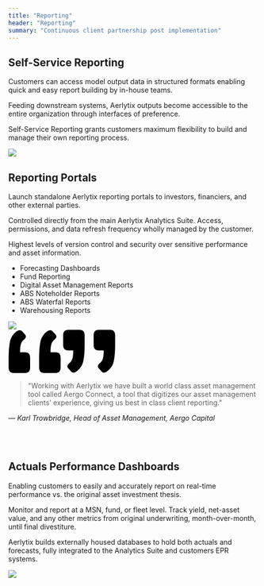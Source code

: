 ```yaml
---
title: "Reporting"
header: "Reporting"
summary: "Continuous client partnership post implementation"
---
```


<article class="py-5 px-5 mb-5">
  <div class="container">
    <div class="row gx-lg-5" data-cues="slideInUp">
      <div class="col-md-5">
        <h2 class="fw-bold mb-5">Self-Service Reporting</h2>
        <p>Customers can access model output data in structured formats enabling quick and easy report building​ by in-house teams.</p>
        <p>Feeding downstream systems, Aerlytix outputs become accessible to the entire organization through interfaces of preference.</p>
        <p>Self-Service Reporting grants customers maximum flexibility to build and manage their own reporting process.</p>
      </div>
      <div class="col-md-7">
        <img class="card image__feature" src="/images/services/reporting/self-serving-reporting.png" />
      </div>
    </div>
  </div>
</article>

<article class="py-5 px-5 mb-5">
  <div class="container">
    <div class="row gx-lg-5" data-cues="slideInUp">
      <div class="col-md-5">
        <h2 class="fw-bold mb-5">Reporting Portals</h2>
        <p>Launch standalone Aerlytix reporting portals to investors, financiers, and other external parties.</p>
        <p>Controlled directly from the main Aerlytix Analytics Suite. Access, permissions, and data refresh frequency wholly managed by the customer.</p>
        <p>Highest levels of version control and security over sensitive performance and asset information.</p>
        <ul>
          <li>Forecasting Dashboards</li>
          <li>Fund Reporting</li>
          <li>Digital Asset Management Reports</li>
          <li>ABS Noteholder Reports</li>
          <li>ABS Waterfal Reports</li>
          <li>Warehousing Reports</li>
        </ul>
      </div>
      <div class="col-md-7">
        <img class="card image__feature" src="/images/services/reporting/noteholder-report-portal.png" />
      </div>
    </div>
  </div>
</article>
<article class="quotes__primary my-5 py-5" data-cues="slideInUp">
  <div class="container card" style="padding-bottom:3rem">
    <span class="quotes__primary--left">
      <svg width="106" height="87" viewBox="0 0 106 87" fill="none" xmlns="http://www.w3.org/2000/svg">
        <path
          d="M95.2773 45.3086C102.113 45.3086 105.531 48.9707 105.531 56.295V75.9239C105.531 83.2481 102.113 86.9102 95.2773 86.9102H72.4258C65.5898 86.9102 62.1719 83.2481 62.1719 75.9239V56.295C62.1719 43.6973 63.002 33.1504 64.6621 24.6543C66.3223 16.0606 70.5703 9.12699 77.4062 3.85355C82.3867 0.0449567 86.293 -0.345668 89.125 2.68168L94.6914 8.68754C98.207 12.3985 97.6699 16.0606 93.0801 19.6739C89.9551 22.1153 87.8555 25.2891 86.7812 29.1953C85.707 33.1016 85.1699 38.4727 85.1699 45.3086H95.2773ZM33.7539 45.3086C40.5898 45.3086 44.0078 48.9707 44.0078 56.295V75.9239C44.0078 83.2481 40.5898 86.9102 33.7539 86.9102H10.9023C4.06641 86.9102 0.648438 83.2481 0.648438 75.9239V56.295C0.648438 43.6973 1.47852 33.1504 3.13867 24.6543C4.79883 16.0606 9.04688 9.12699 15.8828 3.85355C20.8633 0.0449567 24.7695 -0.345668 27.6016 2.68168L33.168 8.68754C36.6836 12.3985 36.1465 16.0606 31.5566 19.6739C28.4316 22.1153 26.332 25.2891 25.2578 29.1953C24.1836 33.1016 23.6465 38.4727 23.6465 45.3086H33.7539Z"
          fill="black" />
      </svg>
    </span>
    <span class="quotes__primary--right">
      <svg width="106" height="88" viewBox="0 0 106 88" fill="none" xmlns="http://www.w3.org/2000/svg">
        <path
          d="M72.4258 42.5625C65.5898 42.5625 62.1719 38.9004 62.1719 31.5762V11.9473C62.1719 4.62305 65.5898 0.960938 72.4258 0.960938H95.2773C102.113 0.960938 105.531 4.62305 105.531 11.9473V31.5762C105.531 44.1738 104.701 54.7695 103.041 63.3633C101.381 71.8594 97.1328 78.7441 90.2969 84.0176C85.3164 87.8262 81.4102 88.2168 78.5781 85.1895L73.0117 79.1836C69.4961 75.4727 70.0332 71.8105 74.623 68.1973C77.748 65.7559 79.8477 62.582 80.9219 58.6758C81.9961 54.7695 82.5332 49.3984 82.5332 42.5625H72.4258ZM10.9023 42.5625C4.06641 42.5625 0.648438 38.9004 0.648438 31.5762V11.9473C0.648438 4.62305 4.06641 0.960938 10.9023 0.960938H33.7539C40.5898 0.960938 44.0078 4.62305 44.0078 11.9473V31.5762C44.0078 44.1738 43.1777 54.7695 41.5176 63.3633C39.8574 71.8594 35.6094 78.7441 28.7734 84.0176C23.793 87.8262 19.8867 88.2168 17.0547 85.1895L11.4883 79.1836C7.97266 75.4727 8.50977 71.8105 13.0996 68.1973C16.2246 65.7559 18.3242 62.582 19.3984 58.6758C20.4727 54.7695 21.0098 49.3984 21.0098 42.5625H10.9023Z"
          fill="black" />
      </svg>
    </span>
    <div id="carouselExampleDark" class="carousel carousel-dark slide mt-5" data-bs-ride="carousel">
      <div class="carousel-inner">
        <div class="carousel-item active" data-bs-interval="10000">
          <div class="quote w-100">
            <blockquote>
              <p class="display-6">"Working with Aerlytix we have built a world class asset management tool called Aergo Connect, a tool that digitizes our asset management clients’ experience, giving us best in class client reporting."</p>
            </blockquote>
            <cite>— Karl Trowbridge, Head of Asset Management, Aergo Capital</cite>
          </div>
        </div>
      </div>
    </div>
</article>

<article class="py-5 px-5">
  <div class="container">
    <div class="row gx-lg-5" data-cues="slideInUp">
      <div class="col-md-5">
        <h2 class="fw-bold mb-5">Actuals Performance Dashboards </h2>
        <p>Enabling customers to easily and accurately report on real-time performance vs. the original asset investment thesis.</p>
        <p>Monitor and report at a MSN, fund, or fleet level. Track yield, net-asset value, and any other metrics from original underwriting, month-over-month, until final divestiture.</p>
        <p>Aerlytix builds externally housed databases to hold both  actuals and forecasts, fully integrated to the Analytics Suite and customers EPR systems.</p>
      </div>
      <div class="col-md-7">
        <img class="card image__feature" src="/images/services/reporting/actuals-performance.png" />
      </div>
    </div>
  </div>
</article>